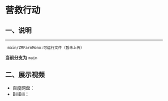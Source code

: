 # 营救行动
## 一、说明
___

     main/ZMFarmMono:可运行文件（暂未上传）


**当前分支为** `main`
## 二、展示视频
* 百度网盘：<br>
* BiliBili：
